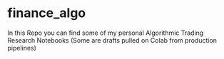 # finance_algo
In this Repo you can find some of my personal Algorithmic Trading Research Notebooks (Some are drafts pulled on Colab from production pipelines)
